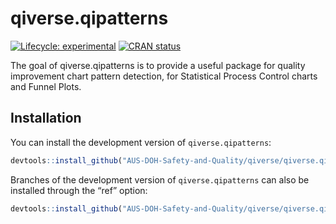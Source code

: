 
<!-- README.md is generated from README.Rmd. Please edit that file -->

# qiverse.qipatterns

<!-- badges: start -->

[![Lifecycle:
experimental](https://img.shields.io/badge/lifecycle-experimental-orange.svg)](https://lifecycle.r-lib.org/articles/stages.html#experimental)
[![CRAN
status](https://www.r-pkg.org/badges/version/qiverse.qipatterns)](https://CRAN.R-project.org/package=qiverse.qipatterns)

<!-- badges: end -->

The goal of qiverse.qipatterns is to provide a useful package for
quality improvement chart pattern detection, for Statistical Process
Control charts and Funnel Plots.

## Installation

You can install the development version of `qiverse.qipatterns`:

``` r
devtools::install_github("AUS-DOH-Safety-and-Quality/qiverse/qiverse.qipatterns")
```

Branches of the development version of `qiverse.qipatterns` can also be
installed through the “ref” option:

``` r
devtools::install_github("AUS-DOH-Safety-and-Quality/qiverse/qiverse.qipatterns", ref = "branch-a")
```
